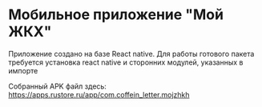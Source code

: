 # Мобильное приложение "Мой ЖКХ"
Приложение создано на базе React native.
Для работы готового пакета требуется установка react native и сторонних модулей, указанных в импорте

Собранный APK файл здесь: https://apps.rustore.ru/app/com.coffein_letter.mojzhkh
